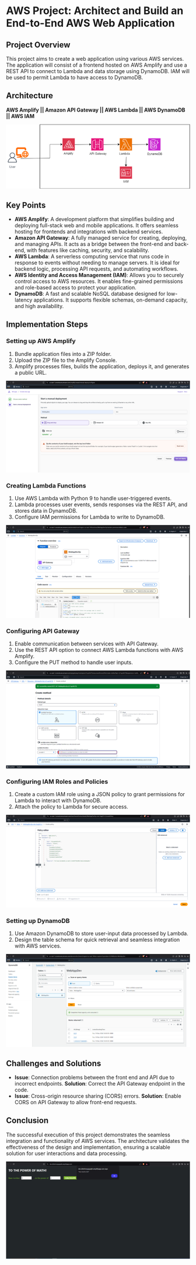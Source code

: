 # AWS Project: Architect and Build an End-to-End AWS Web Application

## Project Overview

This project aims to create a web application using various AWS services. The application will consist of a frontend hosted on AWS Amplify and use a REST API to connect to Lambda and data storage using DynamoDB. IAM will be used to permit Lambda to have access to DynamoDB.

## Architecture

**AWS Amplify || Amazon API Gateway || AWS Lambda || AWS DynamoDB || AWS IAM**

![Project Architecture](images/project-architecture.png)

## Key Points

- **AWS Amplify**: A development platform that simplifies building and deploying full-stack web and mobile applications. It offers seamless hosting for frontends and integrations with backend services.
- **Amazon API Gateway**: A fully managed service for creating, deploying, and managing APIs. It acts as a bridge between the front-end and back-end, with features like caching, security, and scalability.
- **AWS Lambda**: A serverless computing service that runs code in response to events without needing to manage servers. It is ideal for backend logic, processing API requests, and automating workflows.
- **AWS Identity and Access Management (IAM)**: Allows you to securely control access to AWS resources. It enables fine-grained permissions and role-based access to protect your application.
- **DynamoDB**: A fast and scalable NoSQL database designed for low-latency applications. It supports flexible schemas, on-demand capacity, and high availability.

## Implementation Steps

### Setting up AWS Amplify

1. Bundle application files into a ZIP folder.
2. Upload the ZIP file to the Amplify Console.
3. Amplify processes files, builds the application, deploys it, and generates a public URL.

![Amplify Setup](images/amplify-setup.png)

### Creating Lambda Functions

1. Use AWS Lambda with Python 9 to handle user-triggered events.
2. Lambda processes user events, sends responses via the REST API, and stores data in DynamoDB.
3. Configure IAM permissions for Lambda to write to DynamoDB.

![Lambda Functions](images/lambda-functions.png)

### Configuring API Gateway

1. Enable communication between services with API Gateway.
2. Use the REST API option to connect AWS Lambda functions with AWS Amplify.
3. Configure the PUT method to handle user inputs.

![API Gateway Configuration](api-gateway-config.png)

### Configuring IAM Roles and Policies

1. Create a custom IAM role using a JSON policy to grant permissions for Lambda to interact with DynamoDB.
2. Attach the policy to Lambda for secure access.

![IAM Policy](images/iam-policy.png)

### Setting up DynamoDB

1. Use Amazon DynamoDB to store user-input data processed by Lambda.
2. Design the table schema for quick retrieval and seamless integration with AWS services.

![DynamoDB Dashboard](images/dynamodb-dashboard.png)

## Challenges and Solutions

- **Issue**: Connection problems between the front end and API due to incorrect endpoints.
  **Solution**: Correct the API Gateway endpoint in the code.
- **Issue**: Cross-origin resource sharing (CORS) errors.
  **Solution**: Enable CORS on API Gateway to allow front-end requests.

## Conclusion

The successful execution of this project demonstrates the seamless integration and functionality of AWS services. The architecture validates the effectiveness of the design and implementation, ensuring a scalable solution for user interactions and data processing.

![Final User Interface](images/final-ui.png)
